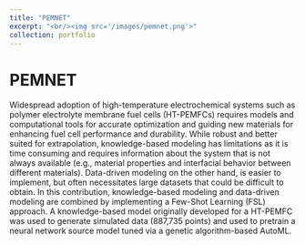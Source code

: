 ```yaml
---
title: "PEMNET"
excerpt: "<br/><img src='/images/pemnet.png'>"
collection: portfolio
---
```

PEMNET
======
Widespread adoption of high-temperature electrochemical systems such as polymer electrolyte membrane fuel cells (HT-PEMFCs) requires models and computational tools for accurate optimization and guiding new materials for enhancing fuel cell performance and durability. While robust and better suited for extrapolation, knowledge-based modeling has limitations as it is time consuming and requires information about the system that is not always available (e.g., material properties and interfacial behavior between different materials). Data-driven modeling on the other hand, is easier to implement, but often necessitates large datasets that could be difficult to obtain. In this contribution, knowledge-based modeling and data-driven modeling are combined by implementing a Few-Shot Learning (FSL) approach. A knowledge-based model originally developed for a HT-PEMFC was used to generate simulated data (887,735 points) and used to pretrain a neural network source model tuned via a genetic algorithm-based AutoML. 

